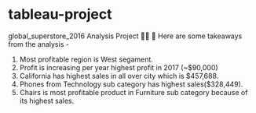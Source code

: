 # tableau-project
global_superstore_2016 Analysis Project 👩‍💻
🎯 Here are some takeaways from the analysis -
1) Most profitable region is West segament.
2) Profit is increasing per year highest profit in 2017 (~$90,000)
3) California has highest sales in all over city which is $457,688.
4) Phones from Technology sub category has highest sales($328,449).
5) Chairs is most profitable product in Furniture sub category because of its highest sales.
